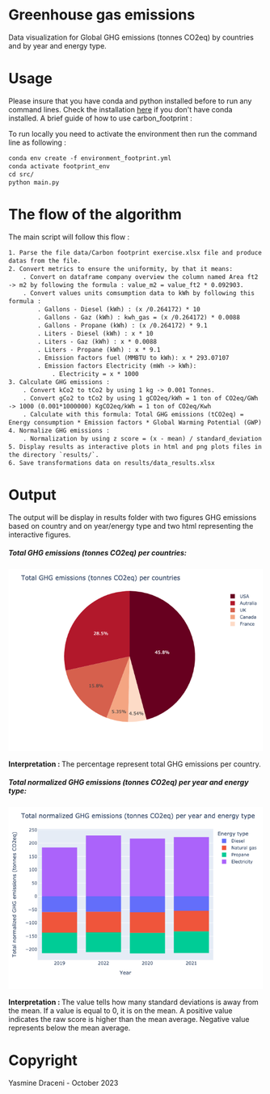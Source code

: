 # Greenhouse gas emissions
Data visualization for Global GHG emissions (tonnes CO2eq) by countries and by year and energy type.

# Usage
Please insure that you have conda and python installed before to run any command lines. Check the installation [here](https://docs.conda.io/projects/conda/en/latest/user-guide/install/index.html) if you don't have conda installed.
A brief guide of how to use carbon_footprint :

To run locally you need to activate the environment then run the command line as following : 
```
conda env create -f environment_footprint.yml
conda activate footprint_env
cd src/
python main.py
```

# The flow of the algorithm 
The main script will follow this flow :

~~~
1. Parse the file data/Carbon footprint exercise.xlsx file and produce datas from the file.
2. Convert metrics to ensure the uniformity, by that it means:
    . Convert on dataframe company overview the column named Area ft2 -> m2 by following the formula : value_m2 = value_ft2 * 0.092903.
    . Convert values units comsumption data to kWh by following this formula :
        . Gallons - Diesel (kWh) : (x /0.264172) * 10
        . Gallons - Gaz (kWh) : kwh_gas = (x /0.264172) * 0.0088
        . Gallons - Propane (kWh) : (x /0.264172) * 9.1
        . Liters - Diesel (kWh) : x * 10
        . Liters - Gaz (kWh) : x * 0.0088
        . Liters - Propane (kWh) : x * 9.1
        . Emission factors fuel (MMBTU to kWh): x * 293.07107
        . Emission factors Electricity (mWh -> kWh):
            . Electricity = x * 1000
3. Calculate GHG emissions :
    . Convert kCo2 to tCo2 by using 1 kg -> 0.001 Tonnes.
    . Convert gCo2 to tCo2 by using 1 gCO2eq/kWh = 1 ton of CO2eq/GWh -> 1000 (0.001*1000000) KgCO2eq/kWh = 1 ton of CO2eq/Kwh
    . Calculate with this formula: Total GHG emissions (tCO2eq) = Energy consumption * Emission factors * Global Warming Potential (GWP)
4. Normalize GHG emissions :
    . Normalization by using z score = (x - mean) / standard_deviation
5. Display results as interactive plots in html and png plots files in the directory `results/`.
6. Save transformations data on results/data_results.xlsx
~~~

# Output
The output will be display in results folder with two figures GHG emissions based on country and on year/energy type and two html representing the interactive figures.
##### Total GHG emissions (tonnes CO2eq) per countries:
![GHG per country](results/ghg_country.png)

<b>Interpretation : </b>
The percentage represent total GHG emissions per country.

##### Total normalized GHG emissions (tonnes CO2eq) per year and energy type:
![GHG per year per energy type](results/ghg_year_energy.png)

<b>Interpretation : </b>
The value tells how many standard deviations is away from the mean. If a value is equal to 0, it is on the mean. A positive value indicates the raw score is higher than the mean average. Negative value represents below the mean average.
# Copyright
Yasmine Draceni - October 2023


